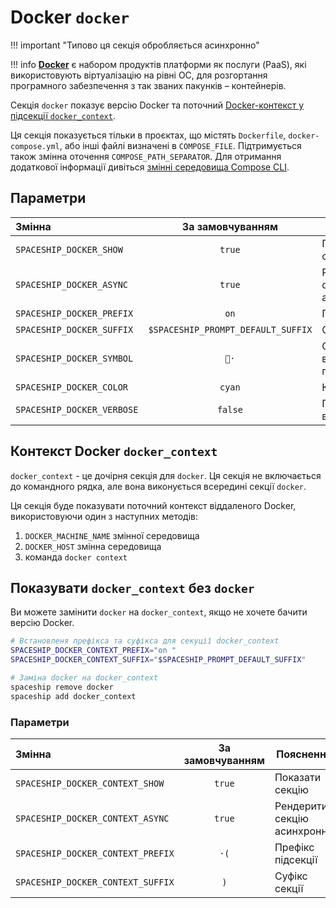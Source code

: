 # Docker `docker`

!!! important "Типово ця секція обробляється асинхронно"

!!! info
    [**Docker**](https://docker.com) є набором продуктів платформи як послуги (PaaS), які використовують віртуалізацію на рівні ОС, для розгортання програмного забезпечення з так званих пакунків – контейнерів.

Секція `docker` показує версію Docker та поточний [Docker-контекст у підсекції `docker_context`](#docker-context-docker_context).

Ця секція показується тільки в проєктах, що містять `Dockerfile`, `docker-compose.yml`, або інші файлі визначені в `COMPOSE_FILE`. Підтримується також змінна оточення `COMPOSE_PATH_SEPARATOR`. Для отримання додаткової інформації дивіться [змінні середовища Compose CLI](https://docs.docker.com/compose/reference/envvars/).

## Параметри

| Змінна                     |          За замовчуванням          | Пояснення                               |
|:-------------------------- |:----------------------------------:| --------------------------------------- |
| `SPACESHIP_DOCKER_SHOW`    |               `true`               | Показати секцію                         |
| `SPACESHIP_DOCKER_ASYNC`   |               `true`               | Рендерити секцію асинхронно             |
| `SPACESHIP_DOCKER_PREFIX`  |                `on`                | Префікс секції                          |
| `SPACESHIP_DOCKER_SUFFIX`  | `$SPACESHIP_PROMPT_DEFAULT_SUFFIX` | Суфікс секції                           |
| `SPACESHIP_DOCKER_SYMBOL`  |                `🐳·`                | Символ, що відображається перед секцією |
| `SPACESHIP_DOCKER_COLOR`   |               `cyan`               | Колір секції                            |
| `SPACESHIP_DOCKER_VERBOSE` |              `false`               | Показати повну версію Docker            |

## Контекст Docker `docker_context`

`docker_context` - це дочірня секція для `docker`. Ця секція не включається до командного рядка, але вона виконується всередині секції `docker`.

Ця секція буде показувати поточний контекст віддаленого Docker, використовуючи один з наступних методів:

1. `DOCKER_MACHINE_NAME` змінної середовища
2. `DOCKER_HOST` змінна середовища
3. команда `docker context`

## Показувати `docker_context` без `docker`

Ви можете замінити `docker` на `docker_context`, якщо не хочете бачити версію Docker.

```zsh title=".zshrc"
# Встановленя префікса та суфікса для секуції docker_context
SPACESHIP_DOCKER_CONTEXT_PREFIX="on "
SPACESHIP_DOCKER_CONTEXT_SUFFIX="$SPACESHIP_PROMPT_DEFAULT_SUFFIX"

# Заміна docker на docker_context
spaceship remove docker
spaceship add docker_context
```

### Параметри

| Змінна                            | За замовчуванням | Пояснення                   |
|:--------------------------------- |:----------------:| --------------------------- |
| `SPACESHIP_DOCKER_CONTEXT_SHOW`   |      `true`      | Показати секцію             |
| `SPACESHIP_DOCKER_CONTEXT_ASYNC`  |      `true`      | Рендерити секцію асинхронно |
| `SPACESHIP_DOCKER_CONTEXT_PREFIX` |       `·(`       | Префікс підсекції           |
| `SPACESHIP_DOCKER_CONTEXT_SUFFIX` |       `)`        | Суфікс секції               |
